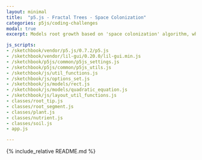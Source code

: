 ```yaml
---
layout: minimal
title:  "p5.js - Fractal Trees - Space Colonization"
categories: p5js/coding-challenges
modal: true
excerpt: Models root growth based on 'space colonization' algorithm, where roots grow in spurts in an attempt to secure resources.

js_scripts:
- /sketchbook/vendor/p5.js/0.7.2/p5.js
- /sketchbook/vendor/lil-gui/0.20.0/lil-gui.min.js
- /sketchbook/p5js/common/p5js_settings.js
- /sketchbook/p5js/common/p5js_utils.js
- /sketchbook/js/util_functions.js
- /sketchbook/js/options_set.js
- /sketchbook/js/models/rect.js
- /sketchbook/js/models/quadratic_equation.js
- /sketchbook/js/layout_util_functions.js
- classes/root_tip.js
- classes/root_segment.js
- classes/plant.js
- classes/nutrient.js
- classes/soil.js
- app.js

---
```


{% include_relative README.md %}

